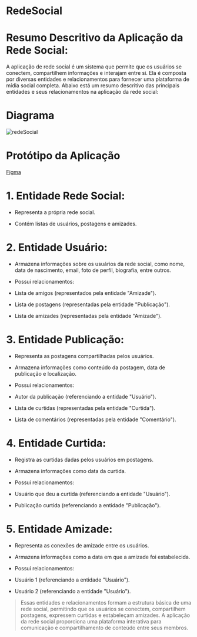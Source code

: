 # RedeSocial
# Resumo Descritivo da Aplicação da Rede Social:

A aplicação de rede social é um sistema que permite que os usuários se conectem, compartilhem informações e interajam entre si. Ela é composta por diversas entidades e relacionamentos para fornecer uma plataforma de mídia social completa. Abaixo está um resumo descritivo das principais entidades e seus relacionamentos na aplicação da rede social:

# Diagrama

![redeSocial](https://github.com/Paulokksk10/RedeSocial/assets/109988092/dd23dbf9-f1ab-49d4-9a19-99e4c125551f)

# Protótipo da Aplicação

[Figma](https://www.figma.com/file/dTqYSFX5mb93YpqZgrjOEq/Rede-Social?type=design&node-id=2%3A8&mode=design&t=0GyzlOC59ztHaPMT-1&authuser=0)



# 1. Entidade Rede Social:

- Representa a própria rede social.

- Contém listas de usuários, postagens e amizades.

  

# 2. Entidade Usuário:

- Armazena informações sobre os usuários da rede social, como nome, data de nascimento, email, foto de perfil, biografia, entre outros.

- Possui relacionamentos:

- Lista de amigos (representados pela entidade "Amizade").

- Lista de postagens (representadas pela entidade "Publicação").

- Lista de amizades (representadas pela entidade "Amizade").

  

# 3. Entidade Publicação:

- Representa as postagens compartilhadas pelos usuários.

- Armazena informações como conteúdo da postagem, data de publicação e localização.

- Possui relacionamentos:

- Autor da publicação (referenciando a entidade "Usuário").

- Lista de curtidas (representadas pela entidade "Curtida").

- Lista de comentários (representadas pela entidade "Comentário").

  

# 4. Entidade Curtida:

- Registra as curtidas dadas pelos usuários em postagens.

- Armazena informações como data da curtida.

- Possui relacionamentos:

- Usuário que deu a curtida (referenciando a entidade "Usuário").

- Publicação curtida (referenciando a entidade "Publicação").

  

# 5. Entidade Amizade:

- Representa as conexões de amizade entre os usuários.

- Armazena informações como a data em que a amizade foi estabelecida.

- Possui relacionamentos:

- Usuário 1 (referenciando a entidade "Usuário").

- Usuário 2 (referenciando a entidade "Usuário").


> Essas entidades e relacionamentos formam a estrutura básica de uma rede social, permitindo que os usuários se conectem, compartilhem postagens, expressem curtidas e estabeleçam amizades. A aplicação da rede social proporciona uma plataforma interativa para comunicação e compartilhamento de conteúdo entre seus membros.

```
